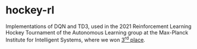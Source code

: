 # hockey-rl
Implementations of DQN and TD3, used in the 2021 Reinforcement Learning Hockey Tournament of the Autonomous Learning group at the Max-Planck Institute for Intelligent Systems, where we won <a href="https://blog.onnoeberhard.com/assets/kexbot-rl-cert.pdf">3<sup>rd</sup> place</a>.
